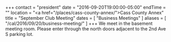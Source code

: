 +++
contact = "president"
date = "2016-09-20T19:00:00-05:00"
endTime = ""
location = "<a href=\"/places/cass-county-annex/\">Cass County Annex</a>"
title = "September Club Meeting"
dates = [ "Business Meetings" ]
aliases = [ "/cal/2016/09/20/business-meeting/" ]
+++
We meet in the basement meeting room. Please enter through the north
doors adjacent to the 2nd Ave S parking lot.

